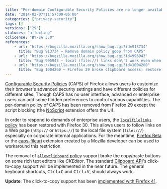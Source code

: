 ```yaml
---
title: "Per-domain Configurable Security Policies are no longer available"
date: "2014-02-07T11:57:09-05:00"
categories: ["privacy-security"]
tags: []
versions: ["29"]
statuses: "affecting"
cclicense: "BY-SA 3.0"
references:
    - url: "https://bugzilla.mozilla.org/show_bug.cgi?id=913734"
      title: "Bug 913734 – Remove domain policy goop from CAPS"
    - url: "https://bugzilla.mozilla.org/show_bug.cgi?id=995943"
      title: "Bug 995943 – local (file://) links don\'t work even when configured for company\'s internal system"
    - url: "https://bugzilla.mozilla.org/show_bug.cgi?id=1004260"
      title: "Bug 1004260 – Firefox 29 broke clipboard access; restore the CAPS allowclipboard policy until the Clipboard API allows click-to-copy"
---
```

[Configurable Security Policies](http://kb.mozillazine.org/Security_Policies) (CAPS) of Firefox allows users to customize their browser's advanced security settings and have different policies for different sites. Though CAPS has no user interface, advanced or enterprise users can add some hidden preferences to control various capabilities. The per-domain policy of CAPS has been removed from Firefox 29 except the script blocking (the [NoScript](https://addons.mozilla.org/en-US/firefox/addon/noscript/) extension offers the UI).

In order to respond to demands of enterprise users, the [`localfilelinks` policy](http://kb.mozillazine.org/Links_to_local_pages_do_not_work) has been restored with Firefox 30. This allows users to follow links on a Web page (`http://` or `https://`) to the local file system (`file:///`) especially on corporate internal applications. For the meantime, [Firefox Beta](https://www.mozilla.org/en-US/firefox/channel/) or the [caps-fileuri](https://addons.mozilla.org/en-US/firefox/addon/caps-fileuri/) extension created by a Mozilla developer can be used to workaround this restriction.

The removal of [`allowclipboard` policy](http://kb.mozillazine.org/Granting_JavaScript_access_to_the_clipboard) support broke the copy/paste buttons on some rich text editors like *CKEditor*. The standard [Clipboard API](https://developer.mozilla.org/en-US/docs/Web/API/ClipboardEvent)'s click-to-copy support will be implemented in the near future. The general keyboard shortcuts, <kbd>Ctrl</kbd>+<kbd>C</kbd> and <kbd>Ctrl</kbd>+<kbd>V</kbd>, should always work.

**Update**: The click-to-copy support has been [implemented with Firefox 41](https://www.fxsitecompat.com/en-CA/docs/2015/document-execcommand-for-cut-copy-and-paste-no-longer-throws/).
